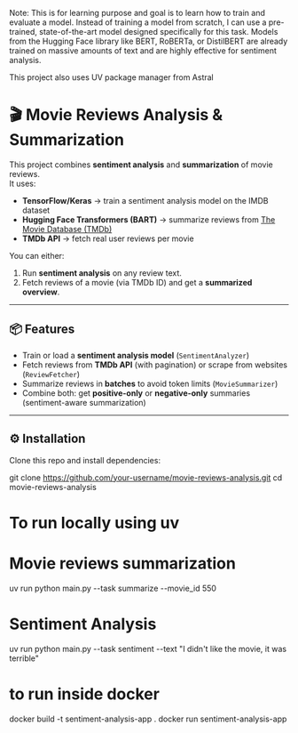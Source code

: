 Note: This is for learning purpose and goal is to learn how to train and evaluate a model. Instead of training a model from scratch, 
I can use a pre-trained, state-of-the-art model designed specifically for this task. Models from the Hugging Face library like BERT, RoBERTa,
or DistilBERT are already trained on massive amounts of text and are highly effective for sentiment analysis.

This project also uses UV package manager from Astral


# 🎬 Movie Reviews Analysis & Summarization

This project combines **sentiment analysis** and **summarization** of movie reviews.  
It uses:

- **TensorFlow/Keras** → train a sentiment analysis model on the IMDB dataset  
- **Hugging Face Transformers (BART)** → summarize reviews from [The Movie Database (TMDb)](https://www.themoviedb.org/)  
- **TMDb API** → fetch real user reviews per movie  

You can either:
1. Run **sentiment analysis** on any review text.  
2. Fetch reviews of a movie (via TMDb ID) and get a **summarized overview**.  

---

## 📦 Features
- Train or load a **sentiment analysis model** (`SentimentAnalyzer`)  
- Fetch reviews from **TMDb API** (with pagination) or scrape from websites (`ReviewFetcher`)  
- Summarize reviews in **batches** to avoid token limits (`MovieSummarizer`)  
- Combine both: get **positive-only** or **negative-only** summaries (sentiment-aware summarization)  

---

## ⚙️ Installation

Clone this repo and install dependencies:


git clone https://github.com/your-username/movie-reviews-analysis.git
cd movie-reviews-analysis

#  To run locally using uv

# Movie reviews summarization
uv run python main.py --task summarize --movie_id 550

# Sentiment Analysis
uv run python main.py --task sentiment --text "I didn't like the movie, it was terrible"

# to run inside docker
docker build -t sentiment-analysis-app .
docker run sentiment-analysis-app



